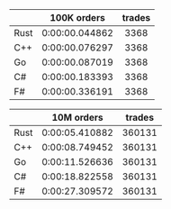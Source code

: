 ||100K orders|trades|
-|:-:|:-:|
|Rust|0:00:00.044862|3368|
|C++|0:00:00.076297|3368|
|Go|0:00:00.087019|3368|
|C#|0:00:00.183393|3368|
|F#|0:00:00.336191|3368|


||10M orders|trades|
-|:-:|:-:|
|Rust|0:00:05.410882|360131|
|C++|0:00:08.749452|360131|
|Go|0:00:11.526636|360131|
|C#|0:00:18.822558|360131|
|F#|0:00:27.309572|360131|


